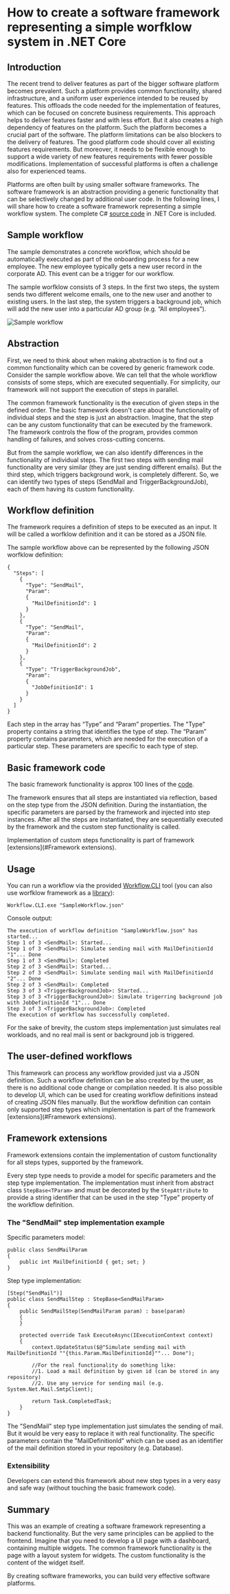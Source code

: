 # How to create a software framework representing a simple worfklow system in .NET Core

## Introduction

The recent trend to deliver features as part of the bigger software platform becomes prevalent. Such a platform provides common functionality, shared infrastructure, and a uniform user experience intended to be reused by features. This offloads the code needed for the implementation of features, which can be focused on concrete business requirements. This approach helps to deliver features faster and with less effort. But it also creates a high dependency of features on the platform. Such the platform becomes a crucial part of the software. The platform limitations can be also blockers to the delivery of features. The good platform code should cover all existing features requirements. But moreover, it needs to be flexible enough to support a wide variety of new features requirements with fewer possible modifications. Implementation of successful platforms is often a challenge also for experienced teams.

Platforms are often built by using smaller software frameworks. The software framework is an abstraction providing a generic functionality that can be selectively changed by additional user code. In the following lines, I will share how to create a software framework representing a simple workflow system. The complete C# [source code](Source) in .NET Core is included.

## Sample workflow
The sample demonstrates a concrete workflow, which should be automatically executed as part of the onboarding process for a new employee. The new employee typically gets a new user record in the corporate AD. This event can be a trigger for our workflow.

The sample worfklow consists of 3 steps. In the first two steps, the system sends two different welcome emails, one to the new user and another to existing users. In the last step, the system triggers a background job, which will add the new user into a particular AD group (e.g. “All employees”).

![Sample workflow](assets/images/SampleWorkflow.png)

## Abstraction
First, we need to think about when making abstraction is to find out a common functionality which can be covered by generic framework code. Consider the sample workflow above. We can tell that the whole workflow consists of some steps, which are executed sequentially. For simplicity, our framework will not support the execution of steps in parallel.

The common framework functionality is the execution of given steps in the defined order. The basic framework doesn't care about the functionality of individual steps and the step is just an abstraction. Imagine, that the step can be any custom functionality that can be executed by the framework. The framework controls the flow of the program, provides common handling of failures, and solves cross-cutting concerns.

But from the sample workflow, we can also identify differences in the functionality of individual steps. The first two steps with sending mail functionality are very similar (they are just sending different emails). But the third step, which triggers background work, is completely different. So, we can identify two types of steps (SendMail and TriggerBackgroundJob), each of them having its custom functionality.

## Workflow definition
The framework requires a definition of steps to be executed as an input. It will be called a worfklow definition and it can be stored as a JSON file.

The sample workflow above can be represented by the following JSON worfklow definition:

```
{
  "Steps": [
    {
      "Type": "SendMail",
      "Param":
      {
        "MailDefinitionId": 1
      }
    },
    {
      "Type": "SendMail",
      "Param":
      {
        "MailDefinitionId": 2
      }
    },
    {
      "Type": "TriggerBackgroundJob",
      "Param":
      {
        "JobDefinitionId": 1
      }
    }
  ]
}
```

Each step in the array has “Type” and “Param” properties. The "Type" property contains a string that identifies the type of step. The “Param” property contains parameters, which are needed for the execution of a particular step. These parameters are specific to each type of step.

## Basic framework code
The basic framework functionality is approx 100 lines of the [code](Source/Workflow.Framework/Workflow.cs).

The framework ensures that all steps are instantiated via reflection, based on the step type from the JSON definition. During the instantiation, the specific parameters are parsed by the framework and injected into step instances. After all the steps are instantiated, they are sequentially executed by the framework and the custom step functionality is called.

Implementation of custom steps functionality is part of framework [extensions](#Framework extensions).

## Usage

You can run a workflow via the provided [Workflow.CLI](Source/Workflow.CLI) tool (you can also use worfklow framework as a [library](Source/Workflow.Framework)):
```
Workflow.CLI.exe "SampleWorkflow.json"
```

Console output:
```
The execution of workflow definition "SampleWorkflow.json" has started...
Step 1 of 3 <SendMail>: Started...
Step 1 of 3 <SendMail>: Simulate sending mail with MailDefinitionId "1"... Done
Step 1 of 3 <SendMail>: Completed
Step 2 of 3 <SendMail>: Started...
Step 2 of 3 <SendMail>: Simulate sending mail with MailDefinitionId "2"... Done
Step 2 of 3 <SendMail>: Completed
Step 3 of 3 <TriggerBackgroundJob>: Started...
Step 3 of 3 <TriggerBackgroundJob>: Simulate trigerring background job with JobDefinitionId "1"... Done
Step 3 of 3 <TriggerBackgroundJob>: Completed
The execution of workflow has successfully completed.
```
For the sake of brevity, the custom steps implementation just simulates real workloads, and no real mail is sent or background job is triggered.

## The user-defined workflows
This framework can process any workflow provided just via a JSON definition. Such a workflow definition can be also created by the user, as there is no additional code change or compilation needed. It is also possible to develop UI, which can be used for creating workflow definitions instead of creating JSON files manually. But the workflow definition can contain only supported step types which implementation is part of the framework [extensions](#Framework extensions).

## Framework extensions
Framework extensions contain the implementation of custom functionality for all steps types, supported by the framework.

Every step type needs to provide a model for specific parameters and the step type implementation. The implementation must inherit from abstract class `StepBase<TParam>` and must be decorated by the `StepAttribute` to provide a string identifier that can be used in the step "Type" property of the workflow definition.

### The "SendMail" step implementation example

Specific parameters model:

```
public class SendMailParam
{
    public int MailDefinitionId { get; set; }
}
```

Step type implementation:
```
[Step("SendMail")]
public class SendMailStep : StepBase<SendMailParam>
{
    public SendMailStep(SendMailParam param) : base(param) 
    {
    }

    protected override Task ExecuteAsync(IExecutionContext context)
    {
        context.UpdateStatus($@"Simulate sending mail with MailDefinitionId ""{this.Param.MailDefinitionId}""... Done");

        //For the real functionality do something like:
        //1. Load a mail definition by given id (can be stored in any repository)
        //2. Use any service for sending mail (e.g. System.Net.Mail.SmtpClient);

        return Task.CompletedTask;
    }
}
```

The "SendMail" step type implementation just simulates the sending of mail. But it would be very easy to replace it with real functionality. The specific parameters contain the "MailDefinitionId" which can be used as an identifier of the mail definition stored in your repository (e.g. Database).

### Extensibility
Developers can extend this framework about new step types in a very easy and safe way (without touching the basic framework code).

## Summary

This was an example of creating a software framework representing a backend functionality. But the very same principles can be applied to the frontend. Imagine that you need to develop a UI page with a dashboard, containing multiple widgets. The common framework functionality is the page with a layout system for widgets. The custom functionality is the content of the widget itself.

By creating software frameworks, you can build very effective software platforms.